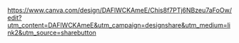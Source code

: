 https://www.canva.com/design/DAFlWCKAmeE/Chis8f7PTj6NBzeu7aFoOw/edit?utm_content=DAFlWCKAmeE&utm_campaign=designshare&utm_medium=link2&utm_source=sharebutton
